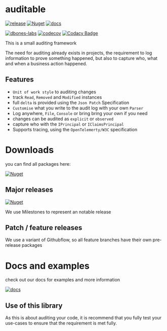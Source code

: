 # auditable

[![release](https://img.shields.io/github/v/release/dbones-labs/auditable?logo=nuget)](https://github.com/dbones-labs/auditable/releases) [![Nuget](https://img.shields.io/badge/nuget-auditable-blue)](https://github.com/orgs/dbones-labs/packages?repo_name=auditable)
[![docs](https://img.shields.io/badge/docs-auditable-blue)](https://dbones-labs.github.io/auditable/)

[![dbones-labs](https://circleci.com/gh/dbones-labs/auditable.svg?style=shield)](https://app.circleci.com/pipelines/github/dbones-labs/auditable) 
[![codecov](https://codecov.io/gh/dbones-labs/auditable/branch/master/graph/badge.svg?token=0AE8TL5PR3)](undefined) 
[![Codacy Badge](https://app.codacy.com/project/badge/Grade/efd93328aebe4815a5710df7bbce5d03)](https://www.codacy.com/gh/dbones-labs/auditable/dashboard?utm_source=github.com&amp;utm_medium=referral&amp;utm_content=dbones-labs/auditable&amp;utm_campaign=Badge_Grade) 


This is a small auditing framework

The need for auditing already exists in projects, the requirement to log information to prove something happened, but also to capture who, what and when a business action happened.

## Features

- `Unit of work style` to auditing changes
- track `Read`, `Removed` and `Modified` instances
- full `delta` is provided using the `Json Patch` Specification
- `Customise` what you write to the audit log with your own `Parser`
- Log anywhere, `File`, `Console` or bring bring your own if you need
- changes can be audited as `explicit` or `observed`
- capture who with the `IPrincipal` or `IClaimsPrincipal`
- Supports tracing, using the `OpenTelemerty/W3C` specification

# Downloads

you can find all packages here:

[![Nuget](https://img.shields.io/badge/nuget-auditable-blue)](https://github.com/orgs/dbones-labs/packages?repo_name=auditable)


## Major releases

[![Nuget](https://img.shields.io/github/v/release/dbones-labs/auditable?logo=nuget)](https://github.com/dbones-labs/auditable/releases)

We use Milestones to represent an notable release


## Patch / feature releases

We use a variant of Githubflow, so all feature branches have their own pre-release packages



# Docs and examples

check out our docs for examples and more information

[![docs](https://img.shields.io/badge/docs-auditable-blue)](https://dbones-labs.github.io/auditable/)

## Use of this library

As this is about auditing your code, it is recommend that you fully test your use-cases to ensure that the requirement is met fully.
